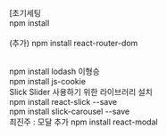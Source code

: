 [초기세팅
<br/>
npm install
<br/>
<br/>
(추가) 
npm install react-router-dom
<br/>


<br/>
npm install lodash
이형승<br/>
npm install js-cookie

<br/>
Slick Slider 사용하기 위한 라이브러리 설치
<br/>
npm install react-slick --save
<br/>
npm install slick-carousel --save

<br/>
최진주 : 모달 추가
npm install react-modal

